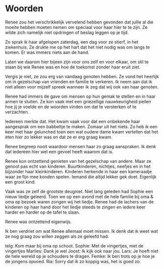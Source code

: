 Woorden
=======

Renee zou het verschrikkelijk vervelend hebben gevonden dat jullie al
die moeite hebben moeten nemen om speciaal voor haar hier te te
zijn. Ze wilde zich namelijk niet opdringen of beslag leggen op je
tijd.

Zo sprak ik haar afgelopen zaterdag, een dag voor ze stierf, in het
ziekenhuis. Ze drukte me op het hart dat het niet nodig was om langs
te komen. Er was immers niets aan de hand.

Laten we daarom hier bijeen zijn voor ons zelf en voor elkaar, om stil
te staan bij wie Renee was en hoe de toekomst zonder haar eruit ziet.

Vergis je niet, ze zou erg van vandaag genoten hebben. Ze vond het
heerlijk om in gezelschap van vrienden en familie te verkeren. Ik neem
aan dat ik niet alleen voor mijzelf spreek wanneer ik zeg dat wij ook van
haar genoten.

Renee had immers de gave om mensen op hun gemak te stellen en in haar
armen te sluiten. Ze kon vaak met een griezellige nauwkeurigheid
peilen hoe jij je voelde en de woorden vinden om dat te versterken of
te verzachten.

Iedereen merkte dat. Het kwam vaak voor dat een onbekende haar
aangesprak om een babbeltje te maken. Zomaar uit het niets. Zo heb ik
een keer met haar gelunched toen een wat oudere dame kwam vertellen
dat het eten hier zo lekker was en dat ze er erg graag kwam.

Renee begreep nooit waardoor mensen haar zo graag aanspraken. Ik denk
dat iedereen hier wel een gevoel heeft waarom dat is.

Renee kon ontzettend genieten van het gezelschap van andere. Maar ze
genoot pas echt van kinderen. Buurtkinderen, nichtjes, neefjes en in
het bijzonder haar kleinkinderen. Kinderen herkende in haar een
kameraadje waar ze fijn mee konden spelen. Iemand die altijd lekker gek
doet. Eigenlijk een groot kind.

Vaak was ze zelf de grootste deugniet. Niet lang geleden had Sophie
een nieuw liedje geleerd. Toen we op een avond met de hele familie bij
oma & oma op bezoek waren zongen wij het liedje. Renee had de lachers
van de kinderen op haar hand door het liedje steeds te zingen en
iedere keer harder en harder op de tafel te slaan.

Renee was ontzettend eigenwijs.


Ik ben verdriet om wat Renee allemaal moet missen. Ik denk dat ik weet
wat ze nog graag zou willen zeggen als ze geleefd had.

telg: Kom maar bij oma op schoot.
Sophie: Met de vingertjes, met de vingertjes
Marlies: Dank je wel
Joost: Ik kijk ook naar jou.
Lars: Je hoeft niet de hele wereld op je schouders te dragen.
Femke: Ik ben trots op je hoe je de jongens opvoed.
Ria: Sorry dat ik zo koppig was, het is goed zo.
